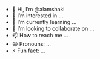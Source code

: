 - 👋 Hi, I’m @alamshaki
- 👀 I’m interested in ...
- 🌱 I’m currently learning ...
- 💞️ I’m looking to collaborate on ...
- 📫 How to reach me ...
- 😄 Pronouns: ...
- ⚡ Fun fact: ...

<!---
alamshaki/alamshaki is a ✨ special ✨ repository because its `README.md` (this file) appears on your GitHub profile.
You can click the Preview link to take a look at your changes.
--->
